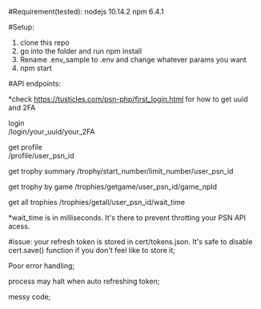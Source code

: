 #Requirement(tested):
nodejs 10.14.2
npm 6.4.1

#Setup:
1. clone this repo
2. go into the folder and run 
   npm install
3. Rename .env_sample to .env and change whatever params you want
4. npm start


#API endpoints:

*check https://tusticles.com/psn-php/first_login.html for how to get uuid and 2FA

login                               
/login/your_uuid/your_2FA

get profile                                 
/profile/user_psn_id

get trophy summary
/trophy/start_number/limit_number/user_psn_id

get trophy by game
/trophies/getgame/user_psn_id/game_npId

get all trophies
/trophies/getall/user_psn_id/wait_time     




*wait_time is in milliseconds. It's there to prevent throtting your PSN API acess.


#issue:
your refresh token is stored in cert/tokens.json. It's safe to disable cert.save() function
if you don't feel like to store it;

Poor error handling;

process may halt when auto refreshing token;

messy code;

